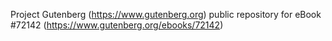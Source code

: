 Project Gutenberg (https://www.gutenberg.org) public repository
for eBook #72142 (https://www.gutenberg.org/ebooks/72142)
